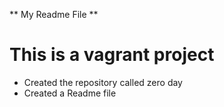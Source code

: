 ** My Readme File **
# This is a vagrant project
* Created the repository called zero day
* Created a Readme file
